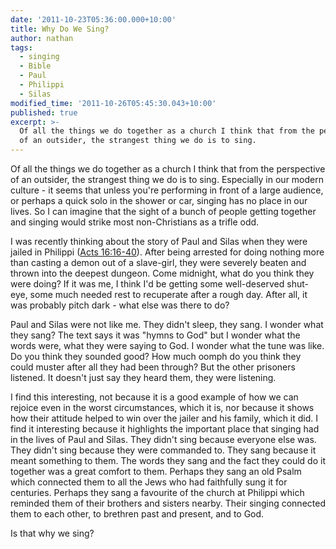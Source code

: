 ```yaml
---
date: '2011-10-23T05:36:00.000+10:00'
title: Why Do We Sing?
author: nathan
tags:
  - singing
  - Bible
  - Paul
  - Philippi
  - Silas
modified_time: '2011-10-26T05:45:30.043+10:00'
published: true
excerpt: >-
  Of all the things we do together as a church I think that from the perspective
  of an outsider, the strangest thing we do is to sing.
---
```

Of all the things we do together as a church I think that from the perspective of an outsider, the strangest thing we do is to sing. Especially in our modern culture - it seems that unless you're performing in front of a large audience, or perhaps a quick solo in the shower or car, singing has no place in our lives. So I can imagine that the sight of a bunch of people getting together and singing would strike most non-Christians as a trifle odd.

I was recently thinking about the story of Paul and Silas when they were jailed in Philippi ([Acts 16:16-40](http://www.biblegateway.com/passage/?search=Acts%2016:16-40&version=NIV)). After being arrested for doing nothing more than casting a demon out of a slave-girl, they were severely beaten and thrown into the deepest dungeon. Come midnight, what do you think they were doing? If it was me, I think I'd be getting some well-deserved shut-eye, some much needed rest to recuperate after a rough day. After all, it was probably pitch dark - what else was there to do?

Paul and Silas were not like me. They didn't sleep, they sang. I wonder what they sang? The text says it was "hymns to God" but I wonder what the words were, what they were saying to God. I wonder what the tune was like. Do you think they sounded good? How much oomph do you think they could muster after all they had been through? But the other prisoners listened. It doesn't just say they heard them, they were listening.

I find this interesting, not because it is a good example of how we can rejoice even in the worst circumstances, which it is, nor because it shows how their attitude helped to win over the jailer and his family, which it did. I find it interesting because it highlights the important place that singing had in the lives of Paul and Silas. They didn't sing because everyone else was. They didn't sing because they were commanded to. They sang because it meant something to them. The words they sang and the fact they could do it together was a great comfort to them. Perhaps they sang an old Psalm which connected them to all the Jews who had faithfully sung it for centuries. Perhaps they sang a favourite of the church at Philippi which reminded them of their brothers and sisters nearby. Their singing connected them to each other, to brethren past and present, and to God.

Is that why we sing?
